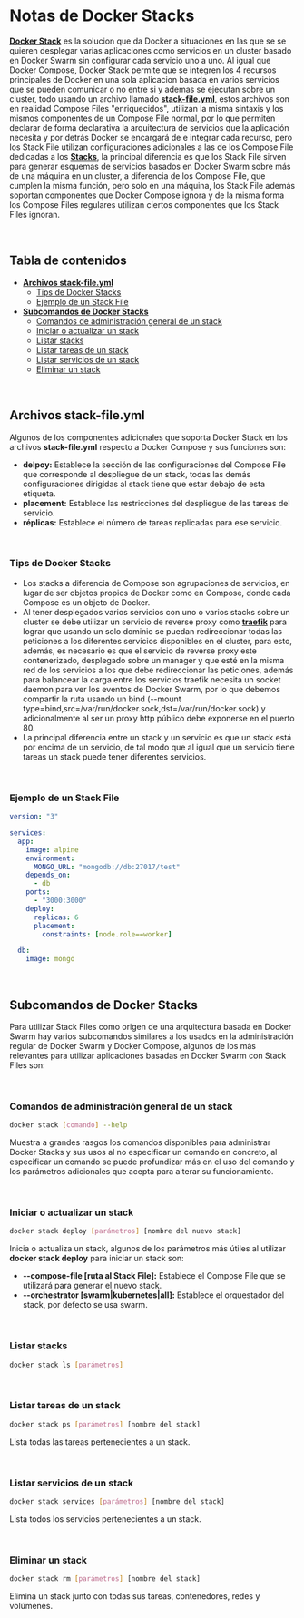 # Notas de Docker Stacks

[**Docker Stack**](https://docs.docker.com/engine/reference/commandline/stack/) es la solucion que da Docker a situaciones en las que se se quieren desplegar varias aplicaciones como servicios en un cluster basado en Docker Swarm sin configurar cada servicio uno a uno. Al igual que Docker Compose, Docker Stack permite que se integren los 4 recursos principales de Docker en una sola aplicacion basada en varios servicios que se pueden comunicar o no entre si y ademas se ejecutan sobre un cluster, todo usando un archivo llamado [**stack-file.yml**](https://docs.docker.com/compose/compose-file/), estos archivos son en realidad Compose Files "enriquecidos", utilizan la misma sintaxis y los mismos componentes de un Compose File normal, por lo que permiten declarar de forma declarativa la arquitectura de servicios que la aplicación necesita y por detrás Docker se encargará de e integrar cada recurso, pero los Stack File utilizan configuraciones adicionales a las de los Compose File dedicadas a los [**Stacks**](https://docs.docker.com/compose/compose-file/compose-file-v3/#deploy), la principal diferencia es que los Stack File sirven para generar esquemas de servicios basados en Docker Swarm sobre más de una máquina en un cluster, a diferencia de los Compose File, que cumplen la misma función, pero solo en una máquina, los Stack File además soportan componentes que Docker Compose ignora y de la misma forma los Compose Files regulares utilizan ciertos componentes que los Stack Files ignoran.

<br>

## Tabla de contenidos

- [**Archivos stack-file.yml**](#archivos-stack-fileyml)
  - [Tips de Docker Stacks](#tips-de-docker-stacks)
  - [Ejemplo de un Stack File](#ejemplo-de-un-stack-file)
- [**Subcomandos de Docker Stacks**](#subcomandos-de-docker-stacks)
  - [Comandos de administración general de un stack](#comandos-de-administración-general-de-un-stack)
  - [Iniciar o actualizar un stack](#iniciar-o-actualizar-un-stack)
  - [Listar stacks](#listar-stacks)
  - [Listar tareas de un stack](#listar-tareas-de-un-stack)
  - [Listar servicios de un stack](#listar-servicios-de-un-stack)
  - [Eliminar un stack](#eliminar-un-stack)

<br>

## Archivos stack-file.yml

Algunos de los componentes adicionales que soporta Docker Stack en los archivos **stack-file.yml** respecto a Docker Compose y sus funciones son:

- **delpoy:** Establece la sección de las configuraciones del Compose File que corresponde al despliegue de un stack, todas las demás configuraciones dirigidas al stack tiene que estar debajo de esta etiqueta.
- **placement:** Establece las restricciones del despliegue de las tareas del servicio.
- **réplicas:** Establece el número de tareas replicadas para ese servicio.

<br>

### Tips de Docker Stacks

- Los stacks a diferencia de Compose son agrupaciones de servicios, en lugar de ser objetos propios de Docker como en Compose, donde cada Compose es un objeto de Docker.
- Al tener desplegados varios servicios con uno o varios stacks sobre un cluster se debe utilizar un servicio de reverse proxy como [**traefik**](https://traefik.io/) para lograr que usando un solo dominio se puedan redireccionar todas las peticiones a los diferentes servicios disponibles en el cluster, para esto, además, es necesario es que el servicio de reverse proxy este contenerizado, desplegado sobre un manager y que esté en la misma red de los servicios a los que debe redireccionar las peticiones, además para balancear la carga entre los servicios traefik necesita un socket daemon para ver los eventos de Docker Swarm, por lo que debemos compartir la ruta usando un bind (--mount type=bind,src=/var/run/docker.sock,dst=/var/run/docker.sock) y adicionalmente al ser un proxy http público debe exponerse en el puerto 80.
- La principal diferencia entre un stack y un servicio es que un stack está por encima de un servicio, de tal modo que al igual que un servicio tiene tareas un stack puede tener diferentes servicios.

<br>

### Ejemplo de un Stack File

```yml
version: "3"

services:
  app:
    image: alpine
    environment:
      MONGO_URL: "mongodb://db:27017/test"
    depends_on:
      - db
    ports:
      - "3000:3000"
    deploy:
      replicas: 6
      placement:
        constraints: [node.role==worker]

  db:
    image: mongo
```

<br>

## Subcomandos de Docker Stacks

Para utilizar Stack Files como origen de una arquitectura basada en Docker Swarm hay varios subcomandos similares a los usados en la administración regular de Docker Swarm y Docker Compose, algunos de los más relevantes para utilizar aplicaciones basadas en Docker Swarm con Stack Files son:

<br>

### Comandos de administración general de un stack

```bash
docker stack [comando] --help
```

Muestra a grandes rasgos los comandos disponibles para administrar Docker Stacks y sus usos al no especificar un comando en concreto, al especificar un comando se puede profundizar más en el uso del comando y los parámetros adicionales que acepta para alterar su funcionamiento.

<br>

### Iniciar o actualizar un stack

```bash
docker stack deploy [parámetros] [nombre del nuevo stack]
```

Inicia o actualiza un stack, algunos de los parámetros más útiles al utilizar **docker stack deploy** para iniciar un stack son:

- **--compose-file [ruta al Stack File]:** Establece el Compose File que se utilizará para generar el nuevo stack.
- **--orchestrator [swarm|kubernetes|all]:** Establece el orquestador del stack, por defecto se usa swarm.

<br>

### Listar stacks

```bash
docker stack ls [parámetros]
```

<br>

### Listar tareas de un stack

```bash
docker stack ps [parámetros] [nombre del stack]
```

Lista todas las tareas pertenecientes a un stack.

<br>

### Listar servicios de un stack

```bash
docker stack services [parámetros] [nombre del stack]
```

Lista todos los servicios pertenecientes a un stack.

<br>

### Eliminar un stack

```bash
docker stack rm [parámetros] [nombre del stack]
```

Elimina un stack junto con todas sus tareas, contenedores, redes y volúmenes.

<br>
